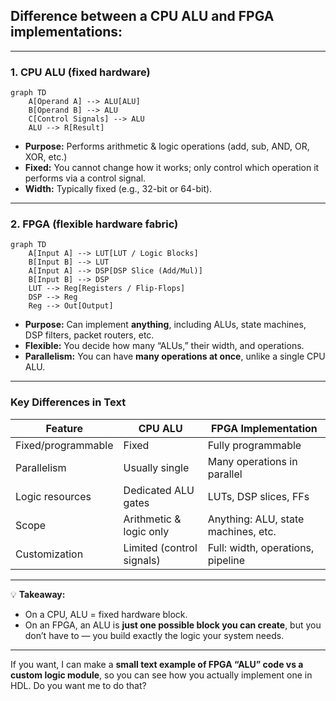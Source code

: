 ## Difference between a CPU ALU and FPGA implementations:

---

### **1. CPU ALU (fixed hardware)**

```mermaid
graph TD
    A[Operand A] --> ALU[ALU]
    B[Operand B] --> ALU
    C[Control Signals] --> ALU
    ALU --> R[Result]
```

* **Purpose:** Performs arithmetic & logic operations (add, sub, AND, OR, XOR, etc.)
* **Fixed:** You cannot change how it works; only control which operation it performs via a control signal.
* **Width:** Typically fixed (e.g., 32-bit or 64-bit).

---

### **2. FPGA (flexible hardware fabric)**

```mermaid
graph TD
    A[Input A] --> LUT[LUT / Logic Blocks]
    B[Input B] --> LUT
    A[Input A] --> DSP[DSP Slice (Add/Mul)]
    B[Input B] --> DSP
    LUT --> Reg[Registers / Flip-Flops]
    DSP --> Reg
    Reg --> Out[Output]
```

* **Purpose:** Can implement **anything**, including ALUs, state machines, DSP filters, packet routers, etc.
* **Flexible:** You decide how many “ALUs,” their width, and operations.
* **Parallelism:** You can have **many operations at once**, unlike a single CPU ALU.

---

### **Key Differences in Text**

| Feature            | CPU ALU                   | FPGA Implementation                 |
| ------------------ | ------------------------- | ----------------------------------- |
| Fixed/programmable | Fixed                     | Fully programmable                  |
| Parallelism        | Usually single            | Many operations in parallel         |
| Logic resources    | Dedicated ALU gates       | LUTs, DSP slices, FFs               |
| Scope              | Arithmetic & logic only   | Anything: ALU, state machines, etc. |
| Customization      | Limited (control signals) | Full: width, operations, pipeline   |

---

💡 **Takeaway:**

* On a CPU, ALU = fixed hardware block.
* On an FPGA, an ALU is **just one possible block you can create**, but you don’t have to — you build exactly the logic your system needs.

---

If you want, I can make a **small text example of FPGA “ALU” code vs a custom logic module**, so you can see how you actually implement one in HDL. Do you want me to do that?
